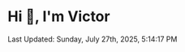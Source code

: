 <h1>Hi 👋, I'm Victor </h1>

<!--RECENT_ACTIVITY:start-->
<!--RECENT_ACTIVITY:end-->

<!--RECENT_ACTIVITY:last_update-->
Last Updated: Sunday, July 27th, 2025, 5:14:17 PM
<!--RECENT_ACTIVITY:last_update_end-->
